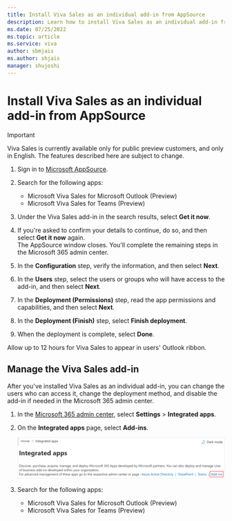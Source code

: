 ```yaml
---
title: Install Viva Sales as an individual add-in from AppSource
description: Learn how to install Viva Sales as an individual add-in from AppSource
ms.date: 07/25/2022
ms.topic: article
ms.service: viva
author: sbmjais
ms.author: shjais
manager: shujoshi
---
```


# Install Viva Sales as an individual add-in from AppSource

> [!IMPORTANT]
> Viva Sales is currently available only for public preview customers, and only in English. The features described here are subject to change.

1.  Sign in to [Microsoft AppSource](https://appsource.microsoft.com/en-US/home).

2.  Search for the following apps:

    - Microsoft Viva Sales for Microsoft Outlook (Preview)
    - Microsoft Viva Sales for Teams (Preview)

3.  Under the Viva Sales add-in in the search results, select **Get it now**.

4.  If you're asked to confirm your details to continue, do so, and then select **Get it now** again.  
    The AppSource window closes. You'll complete the remaining steps in the Microsoft 365 admin center.

5.  In the **Configuration** step, verify the information, and then select **Next**.

6.  In the **Users** step, select the users or groups who will have access to the add-in, and then select **Next**.

7.  In the **Deployment (Permissions)** step, read the app permissions and capabilities, and then select **Next**.

8.  In the **Deployment (Finish)** step, select **Finish deployment**.

9.  When the deployment is complete, select **Done**.

Allow up to 12 hours for Viva Sales to appear in users' Outlook ribbon.

## Manage the Viva Sales add-in

After you've installed Viva Sales as an individual add-in, you can change the users who can access it, change the deployment method, and disable the add-in if needed in the Microsoft 365 admin center.

1.  In the [Microsoft 365 admin center](https://admin.microsoft.com/), select **Settings** &gt; **Integrated apps**.

2.  On the **Integrated apps** page, select **Add-ins**.

    ![Open Add ins portal](media/add-in-portal.png "Open Add-ins portal")

3.  Search for the following apps:

    - Microsoft Viva Sales for Microsoft Outlook (Preview)
    - Microsoft Viva Sales for Teams (Preview)


